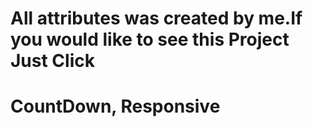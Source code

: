 # All attributes was created by me.If you would like to see this Project <a hfref="https://countdown-prac-iphone.netlify.app/">Just Click</a>
# CountDown, Responsive
